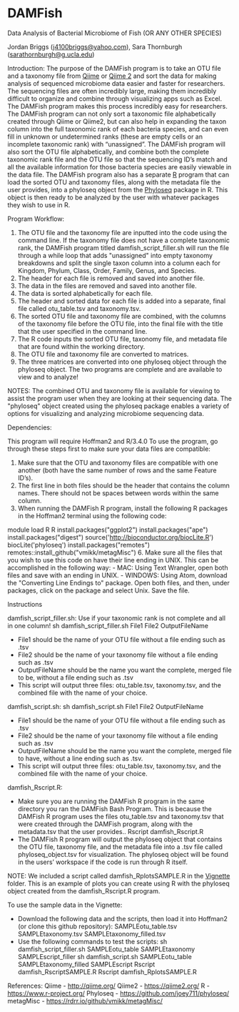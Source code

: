 # DAMFish

Data Analysis of Bacterial Microbiome of Fish
(OR ANY OTHER SPECIES)

Jordan Briggs (j4100briggs@yahoo.com), Sara Thornburgh (sarathornburgh@g.ucla.edu)

Introduction:
The purpose of the DAMFish program is to take an OTU file and a taxonomy file from [Qiime](http://qiime.org/) or [Qiime 2](https://qiime2.org/) and sort the data for making analysis of sequenced microbiome data easier and faster for researchers. The sequencing files are often incredibly large, making them incredibly difficult to organize and combine through visualizing apps such as Excel. The DAMFish program makes this process incredibly easy for researchers. The DAMFish program can not only sort a taxonomic file alphabetically created through Qiime or Qiime2, but can also help in expanding the taxon column into the full taxonomic rank of each bacteria species, and can even fill in unknown or undetermined ranks (these are empty cells or an incomplete taxonomic rank) with “unassigned”. The DAMFish program will also sort the OTU file alphabetically, and combine both the complete taxonomic rank file and the OTU file so that the sequencing ID’s match and all the available information for those bacteria species are easily viewable in the data file. The DAMFish program also has a separate [R](https://www.r-project.org/) program that can load the sorted OTU and taxonomy files, along with the metadata file the user provides, into a phyloseq object from the [Phyloseq](https://joey711.github.io/phyloseq/) package in R. This object is then ready to be analyzed by the user with whatever packages they wish to use in R.

Program Workflow:
1. The OTU file and the taxonomy file are inputted into the code using the command line.
	If the taxonomy file does not have a complete taxonomic rank, the DAMFish program titled damfish_script_filler.sh will run the file through a while loop that adds "unassigned" into empty taxonomy breakdowns and split the single taxon column into a column each for Kingdom, Phylum, Class, Order, Family, Genus, and Species.
2. The header for each file is removed and saved into another file.
3. The data in the files are removed and saved into another file.
4. The data is sorted alphabetically for each file.
5. The header and sorted data for each file is added into a separate, final file called otu_table.tsv and taxonomy.tsv.
6. The sorted OTU file and taxonomy file are combined, with the columns of the taxonomy file before the OTU file, into the final file with the title that the user specified in the command line.
7. The R code inputs the sorted OTU file, taxonomy file, and metadata file that are found within the working directory.
8. The OTU file and taxonomy file are converted to matrices.
9. The three matrices are converted into one phyloseq object through the phyloseq object.
The two programs are complete and are available to view and to analyze!

NOTES: The combined OTU and taxonomy file is available for viewing to assist the program user when they are looking at their sequencing data.
The "phyloseq" object created using the phyloseq package enables a variety of options for visualizing and analyzing microbiome sequencing data.
 
Dependencies:

This program will require Hoffman2 and R/3.4.0
To use the program, go through these steps first to make sure your data files are compatible:
1. Make sure that the OTU and taxonomy files are compatible with one another (both have the same number of rows and the same Feature ID’s). 
2. The first line in both files should be the header that contains the column names. There should not be spaces between words within the same column. 
5. When running the DAMFish R program, install the following R packages in the Hoffman2 terminal using the following code:

module load R
R
install.packages("ggplot2")
install.packages("ape")
install.packages("digest")
source('http://bioconductor.org/biocLite.R')
biocLite('phyloseq')
install.packages("remotes")
remotes::install_github("vmikk/metagMisc")
6. Make sure all the files that you wish to use this code on have their line ending in UNIX. This can be accomplished in the following way:
	- MAC: Using Text Wrangler, open both files and save with an ending in UNIX.
	- WINDOWS: Using Atom, download the "Converting Line Endings to" package. Open both files, and then, under packages, click on the package and select Unix. Save the file.

Instructions

damfish_script_filler.sh:
	Use if your taxonomic rank is not complete and all in one column!
sh damfish_script_filler.sh File1 File2 OutputFileName
- File1 should be the name of your OTU file without a file ending such as .tsv
- File2 should be the name of your taxonomy file without a file ending such as .tsv
- OutputFileName should be the name you want the complete, merged file to be, without a file ending such as .tsv
- This script will output three files: otu_table.tsv, taxonomy.tsv, and the combined file with the name of your choice.

damfish_script.sh:
sh damfish_script.sh File1 File2 OutputFileName
- File1 should be the name of your OTU file without a file ending such as .tsv
- File2 should be the name of your taxonomy file without a file ending such as .tsv
- OutputFileName should be the name you want the complete, merged file to have, without a line ending such as .tsv.
- This script will output three files: otu_table.tsv, taxonomy.tsv, and the combined file with the name of your choice.

damfish_Rscript.R:
- Make sure you are running the DAMFish R program in the same directory you ran the DAMFish Bash Program. This is because the DAMFish R program uses the files otu_table.tsv and taxonomy.tsv that were created through the DAMFish program, along with the metadata.tsv that the user provides..
Rscript damfish_Rscript.R
- The DAMFish R program will output the phyloseq object that contains the OTU file, taxonomy file, and the metadata file into a .tsv file called phyloseq_object.tsv for visualization. The phyloseq object will be found in the users’ workspace if the code is run through R itself.

NOTE: We included a script called damfish_RplotsSAMPLE.R in the [Vignette](https://github.com/j4100briggs/Fish-Gut-dataProject199/tree/master/Vignette) folder. This is an example of plots you can create using R with the phyloseq object created from the damfish_Rscript.R program. 
 
To use the sample data in the Vignette:
- Download the following data and the scripts, then load it into Hoffman2 (or clone this github repository): SAMPLEotu_table.tsv SAMPLEtaxonomy.tsv SAMPLEtaxonomy_filled.tsv
- Use the following commands to test the scripts:
sh damfish_script_filler.sh SAMPLEotu_table SAMPLEtaxonomy SAMPLEscript_filler
sh damfish_script.sh SAMPLEotu_table SAMPLEtaxonomy_filled SAMPLEscript
Rscript damfish_RscriptSAMPLE.R
Rscript damfish_RplotsSAMPLE.R

References:
Qiime - http://qiime.org/
Qiime2 - https://qiime2.org/
R - https://www.r-project.org/
Phyloseq - https://github.com/joey711/phyloseq/
metagMisc - https://rdrr.io/github/vmikk/metagMisc/
